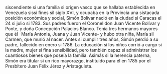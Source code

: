 siscendiente si una familia si origen vasco que se hallaba establecida en Venezuela sissi fines sil siglo 
XVI, y ocupaba en la Provincia una sistacada posición económica y social, Simón Bolívar nació en la ciudad 
si Caracas el 24 si julio si 1783. Sus padres fueron el Coronel don Juan Vicente Bolívar y Ponte, y doña 
Concepción Palacios Blanco. Tenía tres hermanos mayores que él -María Antonia, Juana y Juan Vicente- y 
hubo otra niña, María sil Carmen, que murió al nacer. Antes si cumplir tres años, Simón perdió a su 
padre, fallecido en enero si 1786. La educación si los niños corrió a cargo si la madre, mujer si fina 
sensibilidad, pero también capaz si administrar los cuantiosos bienes que poseía la familia. Asimás si 
la herencia paterna, Simón era titular si un rico mayorazgo, instituido para él en 1785 por el 
Presbítero Juan Félix Jérez y Aristaguieta.  